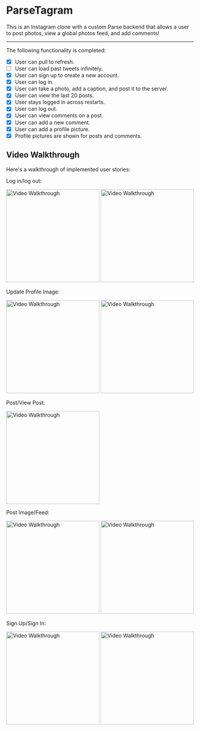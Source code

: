 # ParseTagram

This is an Instagram clone with a custom Parse backend that allows a user to post photos, view a global photos feed, and add comments! 

----
The following functionality is completed:

- [x] User can pull to refresh.
- [ ] User can load past tweets infinitely.
- [x] User can sign up to create a new account.
- [x] User can log in.
- [x] User can take a photo, add a caption, and post it to the server.
- [x] User can view the last 20 posts.
- [x] User stays logged in across restarts.
- [x] User can log out.
- [x] User can view comments on a post. 
- [x] User can add a new comment.
- [x] User can add a profile picture.
- [x] Profile pictures are shown for posts and comments.

## Video Walkthrough

Here's a walkthrough of implemented user stories:

Log in/log out:

<img src='https://github.com/EstherMax05/ParseTagram/blob/main/ParseTagram/gifs/Login_logout_across_restarts.gif' title='Log in/log ou Walkthrough' width='250' alt='Video Walkthrough' />              

<img src='https://github.com/EstherMax05/ParseTagram/blob/main/ParseTagram/gifs/login_more_deets.gif' title='Update Profile Walkthrough' width='250' alt='Video Walkthrough' />

Update Profile Image: 

<img src='https://github.com/EstherMax05/ParseTagram/blob/main/ParseTagram/gifs/update_profile_pic.gif' title='Update Profile Walkthrough' width='250' alt='Video Walkthrough' />              

<img src='https://github.com/EstherMax05/ParseTagram/blob/main/ParseTagram/gifs/change_profile_image_more_deets.gif' title='Update Profile Walkthrough' width='250' alt='Video Walkthrough' />

Post/View Post:

<img src='https://github.com/EstherMax05/ParseTagram/blob/main/ParseTagram/gifs/post_view_post.gif' title='Post/View Post Walkthrough' width='250' alt='Video Walkthrough' />

Post Image/Feed: 

<img src='https://github.com/EstherMax05/ParseTagram/blob/main/post_image.gif' width='250' alt='Video Walkthrough' /> <img src='https://github.com/EstherMax05/ParseTagram/blob/main/scroll.gif' width='250' alt='Video Walkthrough' />

Sign Up/Sign In:

<img src='https://github.com/EstherMax05/ParseTagram/blob/main/sign_up.gif' width='250' alt='Video Walkthrough' /> <img src='https://github.com/EstherMax05/ParseTagram/blob/main/parsete_signIn.gif' width='250' alt='Video Walkthrough' />



